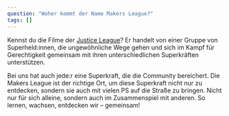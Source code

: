 ```yaml
---
question: "Woher kommt der Name Makers League?"
tags: []
---
```


Kennst du die Filme der [Justice League](<https://de.wikipedia.org/wiki/Justice_League_(Film)>)? Er handelt von einer Gruppe von Superheld:innen, die ungewöhnliche Wege gehen und sich im Kampf für Gerechtigkeit gemeinsam mit ihren unterschiedlichen Superkräften unterstützen.

Bei uns hat auch jede:r eine Superkraft, die die Community bereichert. Die Makers League ist der richtige Ort, um diese Superkraft nicht nur zu entdecken, sondern sie auch mit vielen PS auf die Straße zu bringen. Nicht nur für sich alleine, sondern auch im Zusammenspiel mit anderen. So lernen, wachsen, entdecken wir – gemeinsam!
